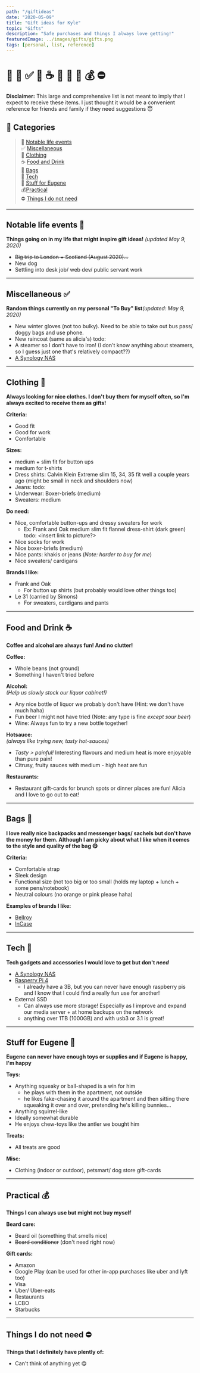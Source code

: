 ```yaml
---
path: "/giftideas"
date: "2020-05-09"
title: "Gift ideas for Kyle"
topic: "Gifts"
description: "Safe purchases and things I always love getting!"
featuredImage: ../images/gifts/gifts.png
tags: [personal, list, reference]
---
```

# &#x1F381; &#129300; &#9989; &#128084; &#9749; &#128092; &#128190; &#128054; &#128176;  &#9940;

**Disclaimer:** This large and comprehensive list is not meant to imply that I expect to receive these items. I just thought it would be a convenient reference for friends and family if they need suggestions &#128519; 

## &#x1F381; Categories

>   &#129300; [Notable life events](#notable-life-events-)  
>   &#9989; [Miscellaneous](#miscellaneous-)  
>   &#128084; [Clothing](#clothing-)  
>   &#9749; [Food and Drink](#food-and-drink-)  
>   &#128092; [Bags](#bags-)  
>   &#128190; [Tech](#tech-)  
>   &#128054; [Stuff for Eugene](#stuff-for-eugene-)  
>   &#128176;[Practical](#practical-)  
>   &#9940; [Things I do not need](#things-i-do-not-need-)  
---

## Notable life events &#129300;
**Things going on in my life that might inspire gift ideas!** _(updated May 9, 2020)_
- ~~Big trip to London + Scotland (August 2020)...~~
- New dog
- Settling into desk job/ web dev/ public servant work

---

## Miscellaneous &#9989;
**Random things currently on my personal "To Buy" list**_(updated: May 9, 2020)_

- New winter gloves (not too bulky). Need to be able to take out bus pass/ doggy bags and use phone.
- New raincoat (same as alicia's) todo: <insert link to raincoat>
- A steamer so I don't have to iron! (I don't know anything about steamers, so I guess just one that's relatively compact??)
- [A Synology NAS](https://www.synology.com/en-global/products/series/home)


---


## Clothing &#128084;
**Always looking for nice clothes. I don't buy them for myself often, so I'm always excited to receive them as gifts!**

**Criteria:**
- Good fit
- Good for work
- Comfortable

**Sizes:**
- medium + slim fit for button ups
- medium for t-shirts
- Dress shirts: Calvin Klein Extreme slim 15, 34, 35 fit well a couple years ago (might be small in neck and shoulders now)
- Jeans: todo: <insert size of current jeans...>
- Underwear: Boxer-briefs (medium)
- Sweaters: medium

**Do need:** 
- Nice, comfortable button-ups and dressy sweaters for work 
  - Ex: Frank and Oak medium slim fit flannel dress-shirt (dark green) todo: <insert link to picture?>
- Nice socks for work
- Nice boxer-briefs (medium)
- Nice pants: khakis or jeans (_Note: harder to buy for me_)
- Nice sweaters/ cardigans

**Brands I like:**
- Frank and Oak
  - For button up shirts (but probably would love other things too)
- Le 31 (carried by Simons)
  - For sweaters, cardigans and pants

---

## Food and Drink &#9749;
**Coffee and alcohol are always fun! And no clutter!**

**Coffee:**
- Whole beans (not ground)
- Something I haven't tried before

**Alcohol:**  
_(Help us slowly stock our liquor cabinet!)_  
- Any nice bottle of liquor we probably don't have (Hint: we don't have much haha)
- Fun beer I might not have tried (Note: any type is fine *except sour beer*)
- Wine: Always fun to try a new bottle together!

**Hotsauce:**   
_(always like trying new, tasty hot-sauces)_
- *Tasty > painful!* Interesting flavours and medium heat is more enjoyable than pure pain!
- Citrusy, fruity sauces with medium - high heat are fun

**Restaurants:**
- Restaurant gift-cards for brunch spots or dinner places are fun! Alicia and I love to go out to eat!

---

## Bags &#128092;	
**I love really nice backpacks and messenger bags/ sachels but don't have the money for them. Although I am picky about what I like when it comes to the style and quality of the bag &#128523;**

**Criteria:**
- Comfortable strap
- Sleek design
- Functional size (not too big or too small (holds my laptop + lunch + some pens/notebook)
- Neutral colours (no orange or pink please haha)

**Examples of brands I like:**
- [Bellroy](https://bellroy.com/)  
- [InCase](https://www.incase.com/products/bags)

---

## Tech &#128190;
**Tech gadgets and accessories I would love to get but don't _need_**
- [A Synology NAS](https://www.synology.com/en-global/products/series/home)
- [Rasperry Pi 4](https://www.buyapi.ca/raspberry-pi-4-information/)
  * I already have a 3B, but you can never have enough raspberry pis and I know that I could find a really fun use for another!
- External SSD
  * Can always use more storage! Especially as I improve and expand our media server + at home backups on the network
  * anything over 1TB (1000GB) and with usb3 or 3.1 is great!

--- 

## Stuff for Eugene &#128054;
**Eugene can never have enough toys or supplies and if Eugene is happy, I'm happy** 

**Toys:**
- Anything squeaky or ball-shaped is a win for him 
  - he plays with them in the apartment, not outside
  - he likes fake-chasing it around the apartment and then sitting there squeaking it over and over, pretending he's killing bunnies...
- Anything squirrel-like
- Ideally somewhat durable
- He enjoys chew-toys like the antler we bought him

**Treats:**
- All treats are good  

**Misc:**
- Clothing (indoor or outdoor), petsmart/ dog store gift-cards 

---

## Practical &#128176;
**Things I can always use but might not buy myself**

**Beard care:**
- Beard oil (something that smells nice)
- ~~Beard conditioner~~ (don't need right now)

**Gift cards:**
- Amazon
- Google Play (can be used for other in-app purchases like uber and lyft too)
- Visa
- Uber/ Uber-eats
- Restaurants
- LCBO
- Starbucks

---

## Things I do not need &#9940;
**Things that I definitely have plently of:**
- Can't think of anything yet  &#128523;
